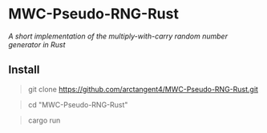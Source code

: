 # MWC-Pseudo-RNG-Rust
*A short implementation of the multiply-with-carry random number generator in Rust*

## Install
>git clone  https://github.com/arctangent4/MWC-Pseudo-RNG-Rust.git

>cd "MWC-Pseudo-RNG-Rust"

>cargo run
